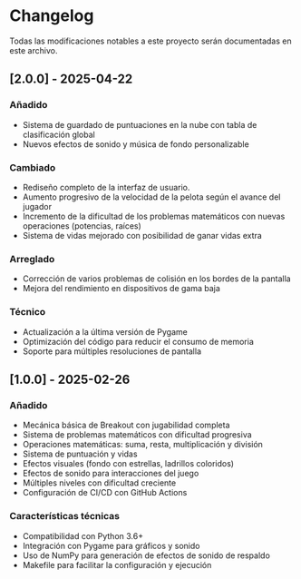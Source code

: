 # Changelog

Todas las modificaciones notables a este proyecto serán documentadas en este archivo.
## [2.0.0] - 2025-04-22

### Añadido
- Sistema de guardado de puntuaciones en la nube con tabla de clasificación global
- Nuevos efectos de sonido y música de fondo personalizable

### Cambiado
- Rediseño completo de la interfaz de usuario.
- Aumento progresivo de la velocidad de la pelota según el avance del jugador
- Incremento de la dificultad de los problemas matemáticos con nuevas operaciones (potencias, raíces)
- Sistema de vidas mejorado con posibilidad de ganar vidas extra

### Arreglado
- Corrección de varios problemas de colisión en los bordes de la pantalla
- Mejora del rendimiento en dispositivos de gama baja

### Técnico
- Actualización a la última versión de Pygame
- Optimización del código para reducir el consumo de memoria
- Soporte para múltiples resoluciones de pantalla



## [1.0.0] - 2025-02-26

### Añadido
- Mecánica básica de Breakout con jugabilidad completa
- Sistema de problemas matemáticos con dificultad progresiva
- Operaciones matemáticas: suma, resta, multiplicación y división
- Sistema de puntuación y vidas
- Efectos visuales (fondo con estrellas, ladrillos coloridos)
- Efectos de sonido para interacciones del juego
- Múltiples niveles con dificultad creciente
- Configuración de CI/CD con GitHub Actions

### Características técnicas
- Compatibilidad con Python 3.6+
- Integración con Pygame para gráficos y sonido
- Uso de NumPy para generación de efectos de sonido de respaldo
- Makefile para facilitar la configuración y ejecución